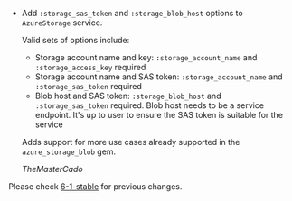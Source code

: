 *   Add `:storage_sas_token` and `:storage_blob_host` options to `AzureStorage` service.

    Valid sets of options include:
      *   Storage account name and key: `:storage_account_name` and `:storage_access_key` required
      *   Storage account name and SAS token: `:storage_account_name` and `:storage_sas_token` required
      *   Blob host and SAS token: `:storage_blob_host` and `:storage_sas_token` required. Blob host needs to be a service endpoint. It's up to user to ensure the SAS token is suitable for the service

    Adds support for more use cases already supported in the `azure_storage_blob` gem.

    *TheMasterCado*

Please check [6-1-stable](https://github.com/rails/rails/blob/6-1-stable/activestorage/CHANGELOG.md) for previous changes.
